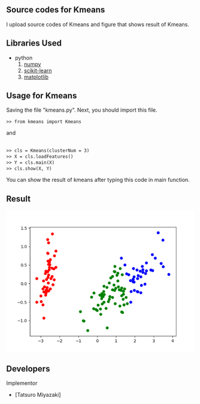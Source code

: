 Source codes for Kmeans
 --- 

I upload source codes of Kmeans and figure that shows result of Kmeans.

Libraries Used
---
- python
  1. [numpy](http://www.numpy.org/)
  2. [scikit-learn](http://scikit-learn.org/stable/)
  3. [matplotlib](https://matplotlib.org)

Usage for Kmeans
---
Saving the file "kmeans.py".
Next, you should import this file.
~~~
>> from kmeans import Kmeans
~~~

and
~~~

>> cls = Kmeans(clusterNum = 3)
>> X = cls.loadFeatures()
>> Y = cls.main(X)
>> cls.show(X, Y)
~~~

You can show the result of kmeans after typing this code in main function.

Result
---
![result of  Kmeans](kmeans.png)

Developers
---
Implementor
 - [Tatsuro Miyazaki]
